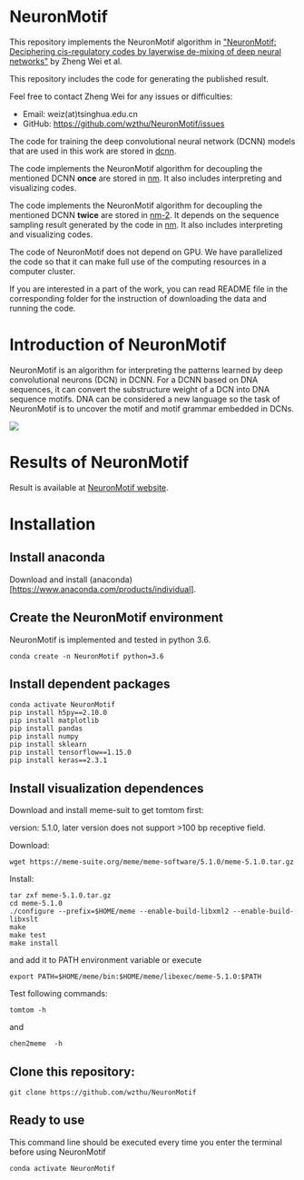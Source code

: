 # NeuronMotif

This repository implements the NeuronMotif algorithm in ["NeuronMotif: Deciphering cis-regulatory codes by layerwise de-mixing of deep neural networks"](https://www.biorxiv.org/content/10.1101/2021.02.10.430606v1) by Zheng Wei et al.

This repository includes the code for generating the published result.

Feel free to contact Zheng Wei for any issues or difficulties:
+ Email: weiz(at)tsinghua.edu.cn
+ GitHub: https://github.com/wzthu/NeuronMotif/issues

The code for training the deep convolutional neural network (DCNN) models that are used in this work are stored in [dcnn](https://github.com/wzthu/NeuronMotif/tree/master/dcnn).

The code implements the NeuronMotif algorithm for decoupling the mentioned DCNN **once** are stored in [nm](https://github.com/wzthu/NeuronMotif/tree/master/nm). It also includes interpreting and visualizing codes.

The code implements the NeuronMotif algorithm for decoupling the mentioned DCNN **twice** are stored in [nm-2](https://github.com/wzthu/NeuronMotif/tree/master/nm-2). It depends on the sequence sampling result  generated by the code in [nm](https://github.com/wzthu/NeuronMotif/tree/master/nm). It also includes interpreting and visualizing codes. 

The code of NeuronMotif does not depend on GPU. We have parallelized the code so that it can make full use of the computing resources in a computer cluster.

If you are interested in a part of the work, you can read README file in the corresponding folder for the instruction of downloading the data and running the code.

# Introduction of NeuronMotif

NeuronMotif is an algorithm for interpreting the patterns learned by deep convolutional neurons (DCN) in DCNN. For a DCNN based on DNA sequences, it can convert the substructure weight of a DCN into DNA sequence motifs. DNA can be considered a new language so the task of NeuronMotif is to uncover the motif and motif grammar embedded in DCNs.

![](https://github.com/wzthu/NeuronMotif/blob/master/Goal.jpg)

# Results of NeuronMotif

Result is available at [NeuronMotif website](https://wzthu.github.io/NeuronMotif/).


# Installation

## Install anaconda

Download and install (anaconda)[https://www.anaconda.com/products/individual].

## Create the  NeuronMotif environment

NeuronMotif is implemented and tested in python 3.6.

```
conda create -n NeuronMotif python=3.6
```

## Install dependent packages

```
conda activate NeuronMotif
pip install h5py==2.10.0
pip install matplotlib
pip install pandas
pip install numpy
pip install sklearn
pip install tensorflow==1.15.0
pip install keras==2.3.1

```


## Install visualization dependences

Download and install meme-suit to get tomtom first:

version: 5.1.0, later version does not support >100 bp receptive field.

Download:

```
wget https://meme-suite.org/meme/meme-software/5.1.0/meme-5.1.0.tar.gz

```

Install:
```
tar zxf meme-5.1.0.tar.gz
cd meme-5.1.0
./configure --prefix=$HOME/meme --enable-build-libxml2 --enable-build-libxslt
make
make test
make install
```

and add it to PATH environment variable or execute

```
export PATH=$HOME/meme/bin:$HOME/meme/libexec/meme-5.1.0:$PATH
```

Test following commands:

```
tomtom -h
```
and

```
chen2meme  -h
```

## Clone this repository:

```
git clone https://github.com/wzthu/NeuronMotif
```


## Ready to use

This command line should be executed every time you enter the terminal before using NeuronMotif

```
conda activate NeuronMotif
```

